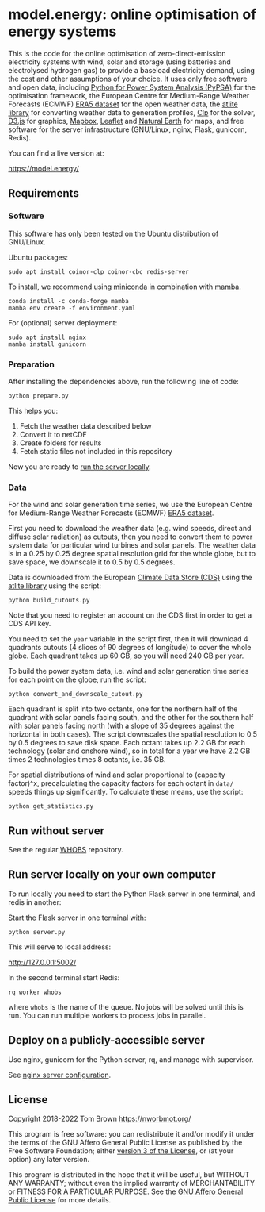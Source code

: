 
# model.energy: online optimisation of energy systems

This is the code for the online optimisation of zero-direct-emission
electricity systems with wind, solar and storage (using batteries and
electrolysed hydrogen gas) to provide a baseload electricity demand,
using the cost and other assumptions of your choice. It uses only free
software and open data, including [Python for Power System Analysis
(PyPSA)](https://github.com/PyPSA/PyPSA) for the optimisation
framework, the European Centre for Medium-Range Weather Forecasts
(ECMWF) [ERA5
dataset](https://cds.climate.copernicus.eu/cdsapp#!/dataset/reanalysis-era5-single-levels)
for the open weather data, the [atlite
library](https://github.com/FRESNA/atlite) for converting weather data
to generation profiles, [Clp](https://projects.coin-or.org/Clp) for
the solver, [D3.js](https://d3js.org/) for graphics,
[Mapbox](https://www.mapbox.com/), [Leaflet](http://leafletjs.com/)
and [Natural Earth](https://www.naturalearthdata.com/) for maps, and
free software for the server infrastructure (GNU/Linux, nginx, Flask,
gunicorn, Redis).

You can find a live version at:

<https://model.energy/>


## Requirements

### Software

This software has only been tested on the Ubuntu distribution of GNU/Linux.

Ubuntu packages:

`sudo apt install coinor-clp coinor-cbc redis-server`

To install, we recommend using [miniconda](https://docs.conda.io/en/latest/miniconda.html) in combination with [mamba](https://github.com/QuantStack/mamba).

	conda install -c conda-forge mamba
	mamba env create -f environment.yaml

For (optional) server deployment:

	sudo apt install nginx
	mamba install gunicorn


### Preparation

After installing the dependencies above, run the following line of code:

	python prepare.py

This helps you:

1. Fetch the weather data described below
1. Convert it to netCDF
1. Create folders for results
1. Fetch static files not included in this repository

Now you are ready to [run the server locally](#run-server-locally-on-your-own-computer).

### Data

For the wind and solar generation time series, we use the European
Centre for Medium-Range Weather Forecasts (ECMWF) [ERA5
dataset](https://cds.climate.copernicus.eu/cdsapp#!/dataset/reanalysis-era5-single-levels).

First you need to download the weather data (e.g. wind speeds, direct
and diffuse solar radiation) as cutouts, then you need to convert them
to power system data for particular wind turbines and solar
panels. The weather data is in a 0.25 by 0.25 degree spatial
resolution grid for the whole globe, but to save space, we downscale
it to 0.5 by 0.5 degrees.

Data is downloaded from the European [Climate Data Store
(CDS)](https://cds.climate.copernicus.eu/) using the [atlite
library](https://github.com/FRESNA/atlite) using the script:

`python build_cutouts.py`

Note that you need to register an account on the CDS first in order to
get a CDS API key.

You need to set the `year` variable in the script first, then it will
download 4 quadrants cutouts (4 slices of 90 degrees of longitude) to
cover the whole globe. Each quadrant takes up 60 GB, so you will need
240 GB per year.

To build the power system data, i.e. wind and solar generation time
series for each point on the globe, run the script:

`python convert_and_downscale_cutout.py`

Each quadrant is split into two octants, one for the northern half of
the quadrant with solar panels facing south, and the other for the
southern half with solar panels facing north (with a slope of 35
degrees against the horizontal in both cases). The script downscales
the spatial resolution to 0.5 by 0.5 degrees to save disk space. Each
octant takes up 2.2 GB for each technology (solar and onshore wind),
so in total for a year we have 2.2 GB times 2 technologies times 8
octants, i.e. 35 GB.


For spatial distributions of wind and solar proportional to (capacity
factor)^x, precalculating the capacity factors for each octant in
`data/` speeds things up significantly. To calculate these means, use
the script:

`python get_statistics.py`


## Run without server

See the regular [WHOBS](https://github.com/PyPSA/WHOBS) repository.

## Run server locally on your own computer

To run locally you need to start the Python Flask server in one terminal, and redis in another:

Start the Flask server in one terminal with:

`python server.py`

This will serve to local address:

http://127.0.0.1:5002/

In the second terminal start Redis:

`rq worker whobs`

where `whobs` is the name of the queue. No jobs will be solved until
this is run. You can run multiple workers to process jobs in parallel.


## Deploy on a publicly-accessible server

Use nginx, gunicorn for the Python server, rq, and manage with supervisor.

See [nginx server configuration](nginx-configuration.txt).


## License

Copyright 2018-2022 Tom Brown <https://nworbmot.org/>

This program is free software: you can redistribute it and/or modify
it under the terms of the GNU Affero General Public License as
published by the Free Software Foundation; either [version 3 of the
License](LICENSE.txt), or (at your option) any later version.

This program is distributed in the hope that it will be useful, but
WITHOUT ANY WARRANTY; without even the implied warranty of
MERCHANTABILITY or FITNESS FOR A PARTICULAR PURPOSE.  See the [GNU
Affero General Public License](LICENSE.txt) for more details.
